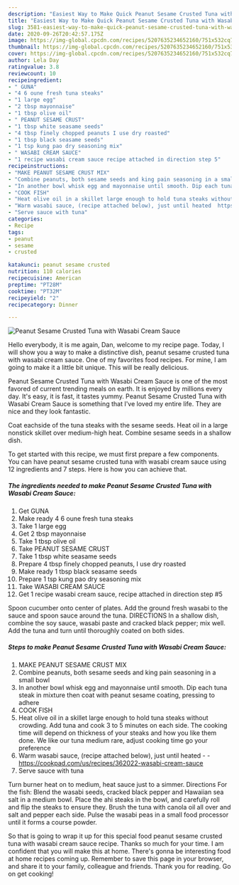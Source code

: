 ```yaml
---
description: "Easiest Way to Make Quick Peanut Sesame Crusted Tuna with Wasabi Cream Sauce"
title: "Easiest Way to Make Quick Peanut Sesame Crusted Tuna with Wasabi Cream Sauce"
slug: 3581-easiest-way-to-make-quick-peanut-sesame-crusted-tuna-with-wasabi-cream-sauce
date: 2020-09-26T20:42:57.175Z
image: https://img-global.cpcdn.com/recipes/5207635234652160/751x532cq70/peanut-sesame-crusted-tuna-with-wasabi-cream-sauce-recipe-main-photo.jpg
thumbnail: https://img-global.cpcdn.com/recipes/5207635234652160/751x532cq70/peanut-sesame-crusted-tuna-with-wasabi-cream-sauce-recipe-main-photo.jpg
cover: https://img-global.cpcdn.com/recipes/5207635234652160/751x532cq70/peanut-sesame-crusted-tuna-with-wasabi-cream-sauce-recipe-main-photo.jpg
author: Lela Day
ratingvalue: 3.8
reviewcount: 10
recipeingredient:
- " GUNA"
- "4 6 oune fresh tuna steaks"
- "1 large egg"
- "2 tbsp mayonnaise"
- "1 tbsp olive oil"
- " PEANUT SESAME CRUST"
- "1 tbsp white seasame seeds"
- "4 tbsp finely chopped peanuts I use dry roasted"
- "1 tbsp black seasame seeds"
- "1 tsp kung pao dry seasoning mix"
- " WASABI CREAM SAUCE"
- "1 recipe wasabi cream sauce recipe attached in direction step 5"
recipeinstructions:
- "MAKE PEANUT SESAME CRUST MIX"
- "Combine peanuts, both sesame seeds and king pain seasoning in a small bowl"
- "In another bowl whisk egg and mayonnaise until smooth. Dip each tuna steak in mixture then coat with peanut sesame coating, pressing to adhere"
- "COOK FISH"
- "Heat olive oil in a skillet large enough to hold tuna steaks without crowding. Add tuna and cook 3 to 5 minutes on each side. The cooking time will depend on thickness of your steaks and how you like them done. We like our tuna medium rare, adjust cooking time go your preference"
- "Warm wasabi sauce, (recipe attached below), just until heated  https://cookpad.com/us/recipes/362022-wasabi-cream-sauce"
- "Serve sauce with tuna"
categories:
- Recipe
tags:
- peanut
- sesame
- crusted

katakunci: peanut sesame crusted 
nutrition: 110 calories
recipecuisine: American
preptime: "PT28M"
cooktime: "PT32M"
recipeyield: "2"
recipecategory: Dinner

---
```



![Peanut Sesame Crusted Tuna with Wasabi Cream Sauce](https://img-global.cpcdn.com/recipes/5207635234652160/751x532cq70/peanut-sesame-crusted-tuna-with-wasabi-cream-sauce-recipe-main-photo.jpg)

Hello everybody, it is me again, Dan, welcome to my recipe page. Today, I will show you a way to make a distinctive dish, peanut sesame crusted tuna with wasabi cream sauce. One of my favorites food recipes. For mine, I am going to make it a little bit unique. This will be really delicious.

Peanut Sesame Crusted Tuna with Wasabi Cream Sauce is one of the most favored of current trending meals on earth. It is enjoyed by millions every day. It's easy, it is fast, it tastes yummy. Peanut Sesame Crusted Tuna with Wasabi Cream Sauce is something that I've loved my entire life. They are nice and they look fantastic.

Coat eachside of the tuna steaks with the sesame seeds. Heat oil in a large nonstick skillet over medium-high heat. Combine sesame seeds in a shallow dish.


To get started with this recipe, we must first prepare a few components. You can have peanut sesame crusted tuna with wasabi cream sauce using 12 ingredients and 7 steps. Here is how you can achieve that.

<!--inarticleads1-->

##### The ingredients needed to make Peanut Sesame Crusted Tuna with Wasabi Cream Sauce:

1. Get  GUNA
1. Make ready 4 6 oune fresh tuna steaks
1. Take 1 large egg
1. Get 2 tbsp mayonnaise
1. Take 1 tbsp olive oil
1. Take  PEANUT SESAME CRUST
1. Take 1 tbsp white seasame seeds
1. Prepare 4 tbsp finely chopped peanuts, I use dry roasted
1. Make ready 1 tbsp black seasame seeds
1. Prepare 1 tsp kung pao dry seasoning mix
1. Take  WASABI CREAM SAUCE
1. Get 1 recipe wasabi cream sauce, recipe attached in direction step #5


Spoon cucumber onto center of plates. Add the ground fresh wasabi to the sauce and spoon sauce around the tuna. DIRECTIONS In a shallow dish, combine the soy sauce, wasabi paste and cracked black pepper; mix well. Add the tuna and turn until thoroughly coated on both sides. 

<!--inarticleads2-->

##### Steps to make Peanut Sesame Crusted Tuna with Wasabi Cream Sauce:

1. MAKE PEANUT SESAME CRUST MIX
1. Combine peanuts, both sesame seeds and king pain seasoning in a small bowl
1. In another bowl whisk egg and mayonnaise until smooth. Dip each tuna steak in mixture then coat with peanut sesame coating, pressing to adhere
1. COOK FISH
1. Heat olive oil in a skillet large enough to hold tuna steaks without crowding. Add tuna and cook 3 to 5 minutes on each side. The cooking time will depend on thickness of your steaks and how you like them done. We like our tuna medium rare, adjust cooking time go your preference
1. Warm wasabi sauce, (recipe attached below), just until heated -  - https://cookpad.com/us/recipes/362022-wasabi-cream-sauce
1. Serve sauce with tuna


Turn burner heat on to medium, heat sauce just to a simmer. Directions For the fish: Blend the wasabi seeds, cracked black pepper and Hawaiian sea salt in a medium bowl. Place the ahi steaks in the bowl, and carefully roll and flip the steaks to ensure they. Brush the tuna with canola oil all over and salt and pepper each side. Pulse the wasabi peas in a small food processor until it forms a course powder. 

So that is going to wrap it up for this special food peanut sesame crusted tuna with wasabi cream sauce recipe. Thanks so much for your time. I am confident that you will make this at home. There's gonna be interesting food at home recipes coming up. Remember to save this page in your browser, and share it to your family, colleague and friends. Thank you for reading. Go on get cooking!
